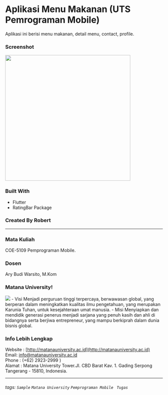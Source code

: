 # Aplikasi Menu Makanan (UTS Pemrograman Mobile)

Aplikasi ini berisi menu makanan, detail menu, contact, profile.

### Screenshot

<img src="robert.jpg?raw=true" height=400px/>

### Built With

- Flutter
- RatingBar Package

### Created By Robert

---

### Mata Kuliah

COE-5109 Pemprograman Mobile.

### Dosen

Ary Budi Warsito, M.Kom

### Matana University!

<img src="http://matanauniversity.ac.id/website_lama/images/footer/Logo_mu_foot.png" />
- Visi 
Menjadi perguruan tinggi terpercaya, berwawasan global, yang berperan dalam meningkatkan kualitas ilmu pengetahuan, yang merupakan Karunia Tuhan, untuk kesejahteraan umat manusia.
- Misi 
Menyiapkan dan mendidik generasi penerus menjadi sarjana yang penuh kasih dan ahli di bidangnya serta berjiwa entrepreneur, yang mampu berkiprah dalam dunia bisnis global.

### Info Lebih Lengkap

Website : [http://matanauniversity.ac.id](http://matanauniversity.ac.id)  
Email: [info@matanauniversity.ac.id](mailto:info@matanauniversity.ac.id)  
Phone : (+62) 2923-2999 )  
Alamat : Matana University Tower.Jl. CBD Barat Kav. 1. Gading Serpong Tangerang - 15810, Indonesia.

---

###### tags: `Sample` `Matana University` `Pemprograman Mobile ` `Tugas`
